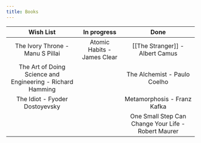 ```yaml
---
title: Books
---
```


|                         Wish List                          |         In progress         |                        Done                         |
| :--------------------------------------------------------: | :-------------------------: | :-------------------------------------------------: |
|              The Ivory Throne - Manu S Pillai              | Atomic Habits - James Clear |           [[The Stranger]] - Albert Camus           |
| The Art of Doing Science and Engineering - Richard Hamming |                             |            The Alchemist - Paulo Coelho             |
|               The Idiot - Fyoder Dostoyevsky               |                             |             Metamorphosis - Franz Kafka             |
|                                                            |                             | One Small Step Can Change Your Life - Robert Maurer |
